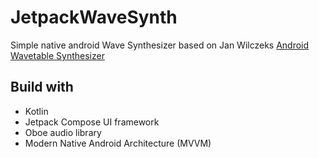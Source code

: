 # JetpackWaveSynth

Simple native android Wave Synthesizer based on Jan Wilczeks [Android Wavetable Synthesizer](https://github.com/JanWilczek/android-wavetable-synthesizer)

## Build with

- Kotlin
- Jetpack Compose UI framework
- Oboe audio library
- Modern Native Android Architecture (MVVM)
